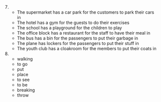 7.
    - The supermarket has a car park for the customers to park their cars in
    - The hotel has a gym for the guests to do their exercises
    - The school has a playground for the children to play
    - The office block has a restaurant for the staff to have their meal in
    - The bus has a bin for the passengers to put their garbage in
    - The plane has lockers for the passengers to put their stuff in
    - The youth club has a cloakroom for the members to put their coats in

8.
    - walking 
    - to go
    - put
    - place
    - to see
    - to be
    - breaking
    - throw